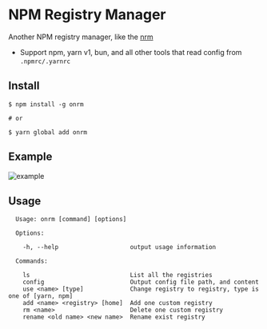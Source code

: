 # NPM Registry Manager

Another NPM registry manager, like the [nrm](https://github.com/Pana/nrm)

- Support npm, yarn v1, bun, and all other tools that read config from `.npmrc/.yarnrc`

## Install

```
$ npm install -g onrm

# or

$ yarn global add onrm
```

## Example

![example](./assets/example.gif)

## Usage

```
  Usage: onrm [command] [options]

  Options:

    -h, --help                    output usage information

  Commands:

    ls                            List all the registries
    config                        Output config file path, and content
    use <name> [type]             Change registry to registry, type is one of [yarn, npm]
    add <name> <registry> [home]  Add one custom registry
    rm <name>                     Delete one custom registry
    rename <old name> <new name>  Rename exist registry
```
